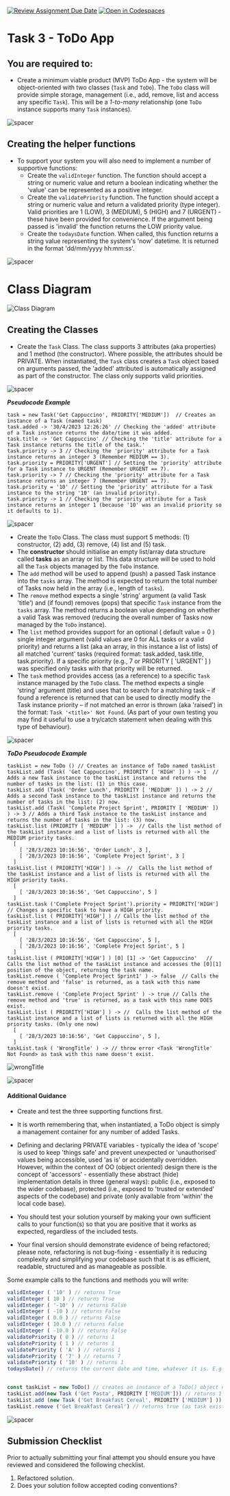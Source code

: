 [![Review Assignment Due Date](https://classroom.github.com/assets/deadline-readme-button-22041afd0340ce965d47ae6ef1cefeee28c7c493a6346c4f15d667ab976d596c.svg)](https://classroom.github.com/a/SdiTIMVB)
[![Open in Codespaces](https://classroom.github.com/assets/launch-codespace-2972f46106e565e64193e422d61a12cf1da4916b45550586e14ef0a7c637dd04.svg)](https://classroom.github.com/open-in-codespaces?assignment_repo_id=16763083)

# Task 3 - ToDo App 


## You are required to:  
 
* Create a minimum viable product (MVP) ToDo App  - the system will be object-oriented with two classes (```Task``` and ```ToDo```).  The ```ToDo``` class will provide simple storage, management (i.e., add, remove, list and access any specific ```Task```). This will be a _1-to-many_ relationship (one ```ToDo``` instance supports many ```Task``` instances). 

![spacer](images/spacer8x8.png)

## Creating the helper functions

* To support your system you will also need to implement a number of supportive functions:
    * Create the ```validInteger``` function. The function should accept a string or numeric value and return a boolean indicating whether the 'value' can be represented as a positive integer.   
    * Create the ```validatePriority``` function. The function should accept a string or numeric value and return a validated priority (type integer). Valid priorities are 1 (LOW), 3 (MEDIUM), 5 (HIGH) and 7 (URGENT) - these have been provided for convenience.  If the argument being passed is 'invalid' the function returns the LOW priority value. 
    * Create the ```todaysDate``` function. When called, this function returns a string value representing the system's 'now' datetime. It is returned in the format 'dd/mm/yyyy hh:mm:ss'.
    
![spacer](images/spacer8x8.png)

# Class Diagram

![Class Diagram](images/ToDoClassDiagram.png)

## Creating the Classes

* Create the ```Task``` Class. The class supports 3 attributes (aka properties) and 1 method (the constructor). Where possible, the attributes should be PRIVATE. When instantiated, the ```Task``` class creates a ```Task``` object based on arguments passed, the 'added' attributed is automatically assigned as part of the constructor. The class only supports valid priorities. 

![spacer](images/spacer8x8.png)

**_Pseudocode Example_**

```
task = new Task('Get Cappuccino', PRIORITY['MEDIUM'])  // Creates an instance of a Task (named task)
task.added -> '30/4/2023 12:26:26' // Checking the 'added' attribute of a Task instance returns the date/time it was added.
task.title -> 'Get Cappuccino' // Checking the 'title' attribute for a Task instance returns the title of the task.'
task.priority -> 3 // Checking the 'priority' attribute for a Task instance returns an integer 3 (Remember MEDIUM == 3).
task.priority = PRIORITY['URGENT'] // Setting the 'priority' attribute for a Task instance to URGENT (Remember URGENT == 7).
task.priority -> 7 // Checking the 'priority' attribute for a Task instance returns an integer 7 (Remember URGENT == 7).
task.priority = '10' // Setting the 'priority' attribute for a Task instance to the string '10' (an invalid priority).
task.priority -> 1 // Checking the 'priority attribute for a Task instance returns an integer 1 (because '10' was an invalid priority so it defaults to 1).
```

![spacer](images/spacer16x16.png)


* Create the ```ToDo``` Class. The class must support 5 methods: (1) constructor, (2) add, (3) remove, (4) list and (5) task.
* The **constructor** should initialise an empty list/array data structure called **tasks** as an array or list. This data structure will be used to hold all the ```Task``` objects managed by the ```ToDo``` instance.
* The ```add``` method will be used to append (push) a passed Task instance into the ```tasks``` array. The method is expected to return the total number of Tasks now held in the array (i.e., length of ```tasks```).
* The ```remove``` method expects a single 'string' argument (a valid Task 'title') and (if found) removes (pops) that specific ```Task``` instance from the ```tasks``` array.  The method returns a boolean value depending on whether a valid Task was removed (reducing the overall number of Tasks now managed by the ```ToDo``` instance).
* The ```list``` method provides support for an optional ( default value = 0 ) single integer argument (valid values are 0 for ALL tasks or a valid priority) and returns a list (aka an array, in this instance a list of lists) of all matched 'current' tasks (required format: task.added, task.title, task.priority). If a specific priority (e.g., 7 or PRIORITY [ 'URGENT' ] ) was specified only tasks with that priority will be returned.
* The ```task``` method provides access (as a reference) to a specific ```Task``` instance managed by the ```ToDo``` class. The method expects a single ‘string’ argument (title) and uses that to search for a matching task – if found a reference is returned that can be used to directly modify the Task instance priority – if not matched an error is thrown (aka 'raised') in the format: ```Task '<title>' Not Found```. (As part of your own testing you may find it useful to use a try/catch statement when dealing with this type of behaviour).

![spacer](images/spacer8x8.png)

**_ToDo Pseudocode Example_**
```
taskList = new ToDo () // Creates an instance of ToDo named taskList
taskList.add (Task( 'Get Cappuccino', PRIORITY [ 'HIGH' ]) ) -> 1  // Adds a new Task instance to the taskList instance and returns the number of tasks in the list: (1) in this case.
taskList.add (Task( 'Order Lunch', PRIORITY [ 'MEDIUM' ]) ) -> 2 // Adds a second Task instance to the taskList instance and returns the number of tasks in the list: (2) now.
taskList.add (Task( 'Complete Project Sprint', PRIORITY [ 'MEDIUM' ]) ) -> 3 // Adds a third Task instance to the taskList instance and returns the number of tasks in the list: (3) now. 
taskList.list (PRIORITY [ 'MEDIUM' ] ) ->  // Calls the list method of the taskList instance and a list of lists is returned with all the MEDIUM priority tasks.
  [
    [ '28/3/2023 10:16:56', 'Order Lunch', 3 ], 
    [ '28/3/2023 10:16:56', 'Complete Project Sprint', 3 ]
  ]
taskList.list ( PRIORITY['HIGH'] ) ->  //  Calls the list method of the taskList instance and a list of lists is returned with all the HIGH priority tasks.
  [
    [ '28/3/2023 10:16:56', 'Get Cappuccino', 5 ]
  ]
taskList.task ('Complete Project Sprint').priority = PRIORITY['HIGH'] // Changes a specific task to have a HIGH priority.
taskList.list ( PRIORITY['HIGH'] ) // Calls the list method of the taskList instance and a list of lists is returned with all the HIGH priority tasks.
  [
    [ '28/3/2023 10:16:56', 'Get Cappuccino', 5 ], 
    [ '28/3/2023 10:16:56', 'Complete Project Sprint', 5 ]
  ]
taskList.list ( PRIORITY['HIGH'] ) [0] [1] -> 'Get Cappuccino'   // Calls the list method of the taskList instance and accesses the [0][1] position of the object, returning the task name.
taskList.remove ( 'Complete Project Sprint1' ) -> false  // Calls the remove method and 'false' is returned, as a task with this name doesn't exist.
taskList.remove ( 'Complete Project Sprint' ) -> true // Calls the remove method and 'true' is returned, as a task with this name DOES exist.
taskList.list ( PRIORITY['HIGH'] ) -> //  Calls the list method of the taskList instance and a list of lists is returned with all the HIGH priority tasks. (Only one now)
  [
    [ '28/3/2023 10:16:56', 'Get Cappuccino', 5 ], 
  ]
taskList.task ( 'WrongTitle' ) -> // throw error <Task 'WrongTitle' Not Found> as task with this name doesn't exist.
```

![wrongTitle](images/throwerror_wrong.png)

![spacer](images/spacer16x16.png)
#### Additional Guidance

* Create and test the three supporting functions first.
* It is worth remembering that, when instantiated, a ToDo object is simply a management container for any number of added Tasks.
* Defining and declaring PRIVATE variables - typically the idea of 'scope' is used to keep 'things safe' and prevent unexpected or 'unauthorised' values being accessible, used 'as is' or accidentally overridden. However, within the context of OO (object oriented) design there is the concept of 'accessors' - essentially these abstract (hide) implementation details in three (general ways): public (i.e., exposed to the wider codebase), protected (i.e., exposed to 'trusted or extended' aspects of the codebase) and private (only available from 'within' the local code base). 

* You should test your solution yourself by making your own sufficient calls to your function(s) so that you are positive that it works as expected, regardless of the included tests.

* Your final version should demonstrate evidence of being refactored; please note, refactoring is not bug-fixing - essentially it is reducing complexity and simplifying your codebase such that it is as efficient, readable, structured and as manageable as possible.

Some example calls to the functions and methods you will write:

```js
validInteger ( '10' ) // returns True
validInteger ( 10 ) // returns True 
validInteger ( '-10' ) // returns False
validInteger ( -10 ) // returns False
validInteger ( 0.0 ) // returns False
validInteger ( 10.0 ) // returns False
validInteger ( -10.0 ) // returns False
validatePriority ( 0 ) // returns 1
validatePriority ( 1 ) // returns 1
validatePriority ( 'A' ) // returns 1
validatePriority ( '7' ) // returns 7
validatePriority ( '10' ) // returns 1
todaysDate() // returns the current date and time, whatever it is. E.g. 28/03/2023 09:30:04 


const taskList = new ToDo() // creates an instance of a ToDo() object name taskList
taskList.add(new Task ('Get Pasta', PRIORITY ['MEDIUM'])) // returns 1 as 1 task in list
taskList.add (new Task ('Get Breakfast Cereal', PRIORITY ['MEDIUM'] )) // returns 2 as 2 tasks in list
taskList.remove ('Get Breakfast Cereal') // returns true (as task exists, and then removes it)
```

![spacer](images/spacer16x16.png)

## Submission Checklist

Prior to actually submitting your final attempt you should ensure you have reviewed and considered the following checklist.

  
  1. Refactored solution.
  2. Does your solution follow accepted coding conventions?
  
